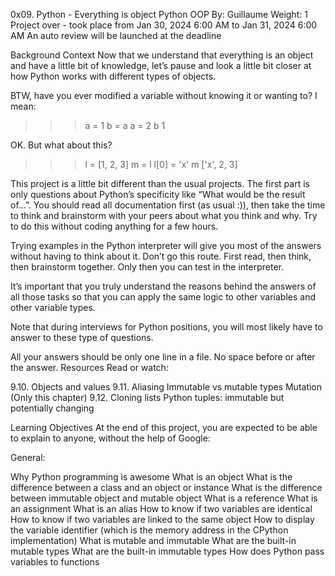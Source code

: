 
0x09. Python - Everything is object
Python
OOP
 By: Guillaume
 Weight: 1
 Project over - took place from Jan 30, 2024 6:00 AM to Jan 31, 2024 6:00 AM
 An auto review will be launched at the deadline

Background Context
Now that we understand that everything is an object and have a little bit of knowledge, 
let’s pause and look a little bit closer at how Python works with different types of objects.

BTW, have you ever modified a variable without knowing it or wanting to? I mean:
>>> a = 1
>>> b = a
>>> a = 2
>>> b
1
>>> 
OK. But what about this?

>>> l = [1, 2, 3]
>>> m = l
>>> l[0] = 'x'
>>> m
['x', 2, 3]
>>> 
This project is a little bit different than the usual projects. 
The first part is only questions about Python’s specificity like “What would be the result of…”. 
You should read all documentation first (as usual :)), 
then take the time to think and brainstorm with your peers about what you think and why. 
Try to do this without coding anything for a few hours.

Trying examples in the Python interpreter will give you most of the answers without having to think about it. 
Don’t go this route. First read, then think, then brainstorm together. Only then you can test in the interpreter.

It’s important that you truly understand the reasons behind the answers of all those tasks so that you can apply the same logic to other variables and other variable types.

Note that during interviews for Python positions, you will most likely have to answer to these type of questions.

All your answers should be only one line in a file. No space before or after the answer.
Resources
Read or watch:

9.10. Objects and values
9.11. Aliasing
Immutable vs mutable types
Mutation (Only this chapter)
9.12. Cloning lists
Python tuples: immutable but potentially changing

Learning Objectives
At the end of this project, you are expected to be able to explain to anyone, without the help of Google:

General:

Why Python programming is awesome
What is an object
What is the difference between a class and an object or instance
What is the difference between immutable object and mutable object
What is a reference
What is an assignment
What is an alias
How to know if two variables are identical
How to know if two variables are linked to the same object
How to display the variable identifier (which is the memory address in the CPython implementation)
What is mutable and immutable
What are the built-in mutable types
What are the built-in immutable types
How does Python pass variables to functions

